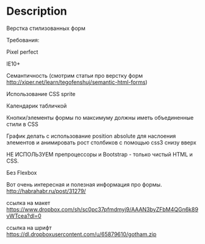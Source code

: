 
# Description

Верстка стилизованных форм

Требования:

Pixel perfect

IE10+

Семантичность (смотрим статьи про верстку форм http://xiper.net/learn/tegofenshuj/semantic-html-forms)

Использование CSS sprite

Календарик табличкой

Кнопки/элементы формы по максимуму должны иметь объединенные стили в CSS

График делать с использование position absolute для наслоения элементов и анимировать рост столбиков с помощью css3 снизу вверх

НЕ ИСПОЛЬЗУЕМ препроцессоры и Bootstrap - только чистый HTML и CSS.

Без Flexbox

Вот очень интересная и полезная информация про формы. http://habrahabr.ru/post/31279/

ссылка на макет https://www.dropbox.com/sh/sc0pc37pfmdmyj9/AAAN3byZFbM4QGn6k89vWTcea?dl=0

ссылка на шрифт https://dl.dropboxusercontent.com/u/65879610/gotham.zip